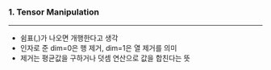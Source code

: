 ### 1. Tensor Manipulation
----------------
- 쉼표(,)가 나오면 개행한다고 생각
- 인자로 준 dim=0은 행 제거, dim=1은 열 제거를 의미
- 제거는 평균값을 구하거나 덧셈 연산으로 값을 합친다는 뜻
